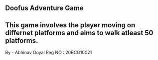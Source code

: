 ## Doofus Adventure Game

## This game involves the player moving on differnet platforms and aims to walk atleast 50 platforms.



By - Abhinav Goyal
Reg NO : 20BCG10021
